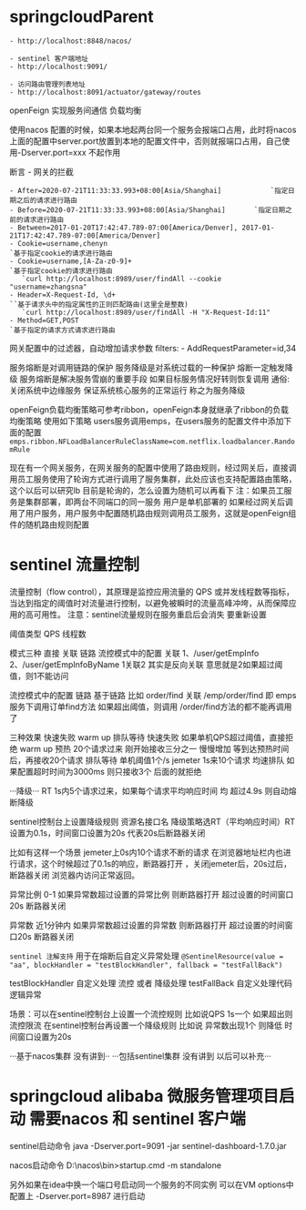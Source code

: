 # springcloudParent
``` - nacos 客户端地址
- http://localhost:8848/nacos/

- sentinel 客户端地址
- http://localhost:9091/

- 访问路由管理列表地址
- http://localhost:8091/actuator/gateway/routes
```

 openFeign 实现服务间通信 负载均衡
 
 使用nacos 配置的时候，如果本地起两台同一个服务会报端口占用，此时将nacos上面的配置中server.port放置到本地的配置文件中，否则就报端口占用，自己使用-Dserver.port=xxx 不起作用
 
 断言 - 网关的拦截
 ```
- After=2020-07-21T11:33:33.993+08:00[Asia/Shanghai]  			`指定日期之后的请求进行路由
- Before=2020-07-21T11:33:33.993+08:00[Asia/Shanghai]       `指定日期之前的请求进行路由
- Between=2017-01-20T17:42:47.789-07:00[America/Denver], 2017-01-21T17:42:47.789-07:00[America/Denver]
- Cookie=username,chenyn																		`基于指定cookie的请求进行路由
- Cookie=username,[A-Za-z0-9]+															`基于指定cookie的请求进行路由	
	`curl http://localhost:8989/user/findAll --cookie "username=zhangsna"
- Header=X-Request-Id, \d+																 ``基于请求头中的指定属性的正则匹配路由(这里全是整数)
	`curl http://localhost:8989/user/findAll -H "X-Request-Id:11"
- Method=GET,POST																						 `基于指定的请求方式请求进行路由
```

  网关配置中的过滤器，自动增加请求参数
          filters:
            - AddRequestParameter=id,34
            
  服务熔断是对调用链路的保护 服务降级是对系统过载的一种保护
  熔断一定触发降级
  服务熔断是解决服务雪崩的重要手段
  如果目标服务情况好转则恢复调用
  通俗: 关闭系统中边缘服务 保证系统核心服务的正常运行  称之为服务降级
  
  openFeign负载均衡策略可参考ribbon，openFeign本身就继承了ribbon的负载均衡策略 使用如下策略
  users服务调用emps，在users服务的配置文件中添加下面的配置
  ``emps.ribbon.NFLoadBalancerRuleClassName=com.netflix.loadbalancer.RandomRule``
  

  现在有一个网关服务，在网关服务的配置中使用了路由规则，经过网关后，直接调用员工服务使用了轮询方式进行调用了服务集群，此处应该也支持配置路由策略，这个以后可以研究lb
  目前是轮询的，怎么设置为随机可以再看下
  注：如果员工服务是集群部署，即两台不同端口的同一服务  用户是单机部署的
  如果经过网关后调用了用户服务，用户服务中配置随机路由规则调用员工服务，这就是openFeign组件的随机路由规则配置
  
  # sentinel 流量控制
  流量控制（flow control），其原理是监控应用流量的 QPS 或并发线程数等指标，当达到指定的阈值时对流量进行控制，以避免被瞬时的流量高峰冲垮，从而保障应用的高可用性。
  注意：sentinel流量规则在服务重启后会消失 要重新设置
  
  阈值类型 QPS 线程数
  
  模式三种 直接 关联 链路
  流控模式中的配置 关联
  1、/user/getEmpInfo
  2、/user/getEmpInfoByName
  1关联2 其实是反向关联  意思就是2如果超过阈值，则1不能访问
  
   流控模式中的配置 链路  基于链路
   比如 order/find  关联 /emp/order/find 即 emps服务下调用订单find方法 如果超出阈值，则调用 /order/find方法的都不能再调用了
   
   三种效果
   快速失败 warm up  排队等待
   快速失败 如果单机QPS超过阈值，直接拒绝
   warm up 预热   20个请求过来 刚开始接收三分之一 慢慢增加 等到达预热时间后，再接收20个请求
   排队等待      单机阈值1个/s  jemeter 1s来10个请求 均速排队  如果配置超时时间为3000ms 则只接收3个  后面的就拒绝
   
   ···降级···
   RT
   1s内5个请求过来，如果每个请求平均响应时间 均 超过4.9s 则自动熔断降级
   
   sentinel控制台上设置降级规则 资源名接口名 降级策略选RT（平均响应时间）RT设置为0.1s，时间窗口设置为20s 代表20s后断路器关闭
   
   比如有这样一个场景 jemeter上0s内10个请求不断的请求 在浏览器地址栏内也进行请求，这个时候超过了0.1s的响应，断路器打开 ，关闭jemeter后，20s过后，断路器关闭
   浏览器内访问正常返回。
   
   异常比例 0-1 如果异常数超过设置的异常比例 则断路器打开 超过设置的时间窗口20s 断路器关闭
   
   异常数    近1分钟内 如果异常数超过设置的异常数 则断路器打开 超过设置的时间窗口20s 断路器关闭
   
   ```sentinel 注解支持``` 用于在熔断后自定义异常处理
   ```@SentinelResource(value = "aa", blockHandler = "testBlockHandler", fallback = "testFallBack")```
   
   testBlockHandler 自定义处理 流控 或者 降级处理 
   testFallBack     自定义处理代码逻辑异常
   
   场景：可以在sentinel控制台上设置一个流控规则 比如说QPS 1s一个 如果超出则流控限流
         在sentinel控制台再设置一个降级规则 比如说 异常数出现1个 则降低 时间窗口设置为20s
         
   ···基于nacos集群 没有讲到··
   ···包括sentinel集群 没有讲到 以后可以补充···
   
   # springcloud alibaba 微服务管理项目启动 需要nacos 和 sentinel 客户端
   sentinel启动命令
   java -Dserver.port=9091 -jar sentinel-dashboard-1.7.0.jar
   
   nacos启动命令
   D:\nacos\bin>startup.cmd -m standalone
   
   另外如果在idea中换一个端口号启动同一个服务的不同实例 可以在VM options中配置上 -Dserver.port=8987 进行启动